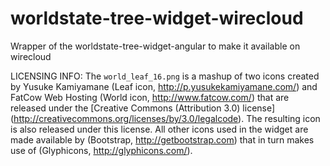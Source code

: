 worldstate-tree-widget-wirecloud
==============================

Wrapper of the worldstate-tree-widget-angular to make it available on wirecloud

LICENSING INFO: The <code>world_leaf_16.png</code> is a mashup of two icons created by Yusuke Kamiyamane 
(Leaf icon, http://p.yusukekamiyamane.com/) and FatCow Web Hosting (World icon, http://www.fatcow.com/) that are 
released under the [Creative Commons (Attribution 3.0) license] (http://creativecommons.org/licenses/by/3.0/legalcode).
The resulting icon is also released under this license. All other icons used in the widget are made available by 
(Bootstrap, http://getbootstrap.com) that in turn makes use of (Glyphicons, http://glyphicons.com/).